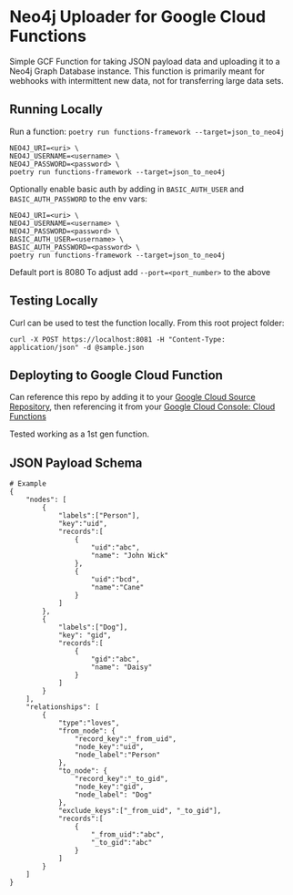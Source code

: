 # Neo4j Uploader for Google Cloud Functions
Simple GCF Function for taking JSON payload data and uploading it to a Neo4j Graph Database instance. This function is primarily meant for webhooks with intermittent new data, not for transferring large data sets.

## Running Locally
Run a function: `poetry run functions-framework --target=json_to_neo4j`

```
NEO4J_URI=<uri> \
NEO4J_USERNAME=<username> \
NEO4J_PASSWORD=<password> \
poetry run functions-framework --target=json_to_neo4j
```

Optionally enable basic auth by adding in `BASIC_AUTH_USER` and `BASIC_AUTH_PASSWORD` to the env vars:
```
NEO4J_URI=<uri> \
NEO4J_USERNAME=<username> \
NEO4J_PASSWORD=<password> \
BASIC_AUTH_USER=<username> \
BASIC_AUTH_PASSWORD=<password> \
poetry run functions-framework --target=json_to_neo4j
```

Default port is 8080
To adjust add `--port=<port_number>` to the above

## Testing Locally
Curl can be used to test the function locally. From this root project folder:
```
curl -X POST https://localhost:8081 -H "Content-Type: application/json" -d @sample.json
```

## Deployting to Google Cloud Function
Can reference this repo by adding it to your [Google Cloud Source Repository](https://source.cloud.google.com/), then referencing it from your [Google Cloud Console: Cloud Functions](https://console.cloud.google.com/functions)

Tested working as a 1st gen function.

## JSON Payload Schema
```
# Example
{
    "nodes": [
        {
            "labels":["Person"],
            "key":"uid",
            "records":[
                {
                    "uid":"abc",
                    "name": "John Wick"
                },
                {
                    "uid":"bcd",
                    "name":"Cane"
                }
            ]
        },
        {
            "labels":["Dog"],
            "key": "gid",
            "records":[
                {
                    "gid":"abc",
                    "name": "Daisy"
                }
            ]
        }
    ],
    "relationships": [
        {
            "type":"loves",
            "from_node": {
                "record_key":"_from_uid",
                "node_key":"uid",
                "node_label":"Person"
            },
            "to_node": {
                "record_key":"_to_gid",
                "node_key":"gid",
                "node_label": "Dog"
            },
            "exclude_keys":["_from_uid", "_to_gid"],
            "records":[
                {
                    "_from_uid":"abc",
                    "_to_gid":"abc"
                }
            ]
        }
    ]
}
```
